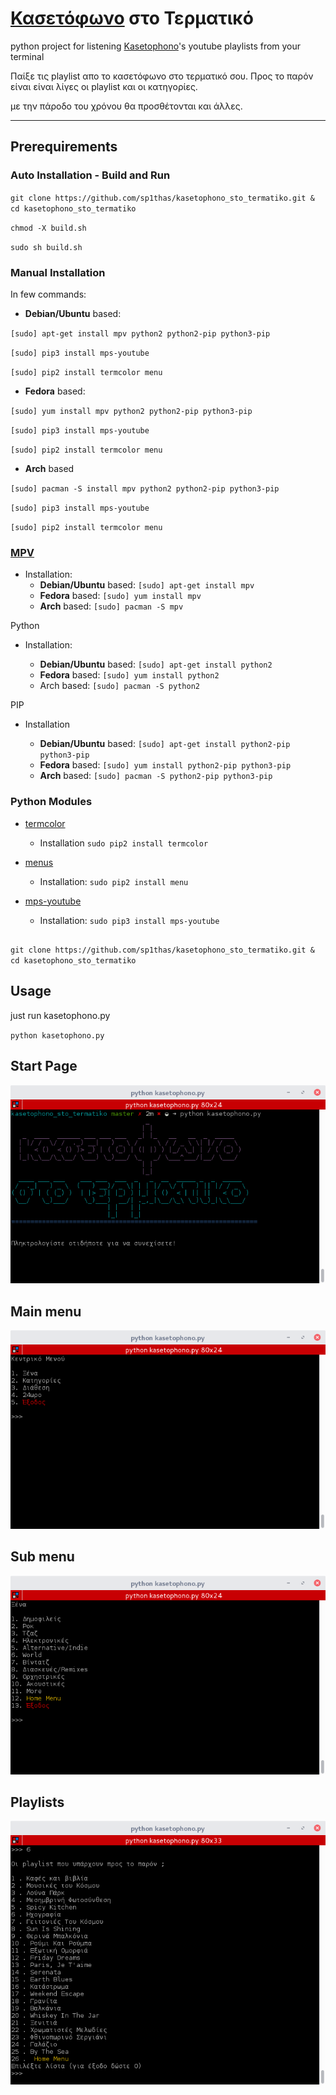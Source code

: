 # [Κασετόφωνο](http://www.kasetophono.com) στο Τερματικό

python project for listening [Kasetophono](http://www.kasetophono.com)'s youtube playlists from your terminal

Παίξε τις playlist απο το κασετόφωνο στο τερματικό σου. Προς το παρόν είναι είναι λίγες οι playlist και οι κατηγορίες.

με την πάροδο του χρόνου θα προσθέτονται και άλλες.

---

## Prerequirements

### Auto Installation - Build and Run

`git clone https://github.com/sp1thas/kasetophono_sto_termatiko.git & cd kasetophono_sto_termatiko`

`chmod -X build.sh`

`sudo sh build.sh`

### Manual Installation

In few commands:

* **Debian\/Ubuntu** based:

`[sudo] apt-get install mpv python2 python2-pip python3-pip`

`[sudo] pip3 install mps-youtube`

`[sudo] pip2 install termcolor menu`

* **Fedora** based:

`[sudo] yum install mpv python2 python2-pip python3-pip`

`[sudo] pip3 install mps-youtube`

`[sudo] pip2 install termcolor menu`

* **Arch** based

`[sudo] pacman -S install mpv python2 python2-pip python3-pip`

`[sudo] pip3 install mps-youtube`

`[sudo] pip2 install termcolor menu`

### [MPV](https://mpv.io/)

* Installation:
  * **Debian\/Ubuntu** based:
    `[sudo] apt-get install mpv`
  * **Fedora** based:
    `[sudo] yum install mpv`
  * **Arch** based:
    `[sudo] pacman -S mpv`


Python

* Installation:

  * **Debian\/Ubuntu** based:
    `[sudo] apt-get install python2`
  * **Fedora** based:
    `[sudo] yum install python2`
  * Arch based:
    `[sudo] pacman -S python2`


PIP

* Installation

  * **Debian\/Ubuntu** based:
    `[sudo] apt-get install python2-pip python3-pip`
  * **Fedora** based:
    `[sudo] yum install python2-pip python3-pip`
  * **Arch** based:
    `[sudo] pacman -S python2-pip python3-pip`


### Python Modules

* [termcolor](https://pypi.python.org/pypi/termcolor)

  * Installation
    `sudo pip2 install termcolor`


* [menus](https://pypi.python.org/pypi/Menus)

  * Installation:
    `sudo pip2 install menu`


* [mps-youtube](https://github.com/mps-youtube/)

  * Installation:
    `sudo pip3 install mps-youtube`


## 

`git clone https://github.com/sp1thas/kasetophono_sto_termatiko.git & cd kasetophono_sto_termatiko`

## Usage

just run kasetophono.py

`python kasetophono.py`

## Start Page

![](/assets/python-start.png)

## Main menu

![](/assets/python-main.png)

## Sub menu

![](/assets/python-submenu.png)

## Playlists

![](/assets/python-playlist.png)

